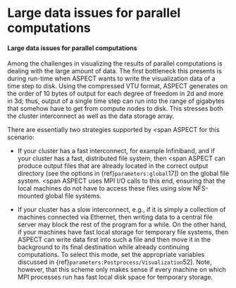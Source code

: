 # Large data issues for parallel computations

#### Large data issues for parallel computations

Among the challenges in visualizing the results of parallel computations is
dealing with the large amount of data. The first bottleneck this presents is
during run-time when ASPECT wants to write the
visualization data of a time step to disk. Using the compressed VTU format,
ASPECT generates on the order of 10 bytes of
output for each degree of freedom in 2d and more in 3d; thus, output of a
single time step can run into the range of gigabytes that somehow have to get
from compute nodes to disk. This stresses both the cluster interconnect as
well as the data storage array.

There are essentially two strategies supported by <span
ASPECT for this scenario:

-   If your cluster has a fast interconnect, for example Infiniband, and if
    your cluster has a fast, distributed file system, then <span
    ASPECT can produce output files that are already
    located in the correct output directory (see the options in
    {ref}`parameters:global`17]) on the global file system. <span
    ASPECT uses MPI I/O calls to this end, ensuring
    that the local machines do not have to access these files using slow
    NFS-mounted global file systems.

-   If your cluster has a slow interconnect, e.g., if it is simply a
    collection of machines connected via Ethernet, then writing data to a
    central file server may block the rest of the program for a while. On the
    other hand, if your machines have fast local storage for temporary file
    systems, then ASPECT can write data first
    into such a file and then move it in the background to its final
    destination while already continuing computations. To select this mode,
    set the appropriate variables discussed in
    {ref}`parameters:Postprocess/Visualization`52]. Note,
    however, that this scheme only makes sense if every machine on which MPI
    processes run has fast local disk space for temporary storage.

<div class="center">

</div>
